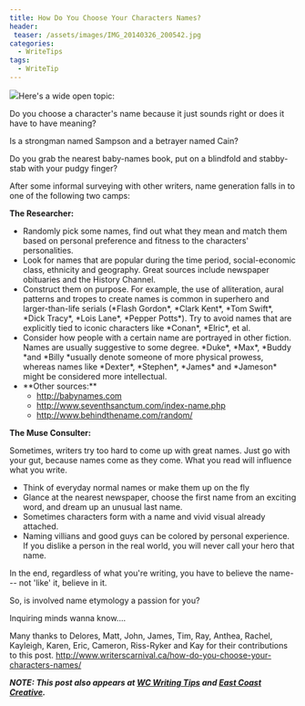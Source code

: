```yaml
---
title: How Do You Choose Your Characters Names?
header:
 teaser: /assets/images/IMG_20140326_200542.jpg
categories:
  - WriteTips
tags:
  - WriteTip
---
```

<img src="https://douglangille.github.io/assets/images/IMG_20140326_200542.jpg">Here's a wide open topic:

Do you choose a character's name because it just sounds right or does it have to have meaning?

Is a strongman named Sampson and a betrayer named Cain?

Do you grab the nearest baby-names book, put on a blindfold and stabby-stab with your pudgy finger?

After some informal surveying with other writers, name generation falls in to one of the following two camps:

**The Researcher:**

<ul>
  <li>Randomly pick some names, find out what they mean and match them based on personal preference and fitness to the characters' personalities.</li>
  <li>Look for names that are popular during the time period, social-economic class, ethnicity and geography. Great sources include newspaper obituaries and the History Channel.</li>
  <li>Construct them on purpose. For example, the use of alliteration, aural patterns and tropes to create names is common in superhero and larger-than-life serials (*Flash Gordon*, *Clark Kent*, *Tom Swift*, *Dick Tracy*, *Lois Lane*, *Pepper Potts*). Try to avoid names that are explicitly tied to iconic characters like *Conan*, *Elric*, et al.</li>
  <li>Consider how people with a certain name are portrayed in other fiction. Names are usually suggestive to some degree. *Duke*, *Max*, *Buddy *and *Billy *usually denote someone of more physical prowess, whereas names like *Dexter*, *Stephen*, *James* and *Jameson* might be considered more intellectual.</li>
  <li>**Other sources:**
    <ul>
      <li><a href="http://babynames.com/">http://babynames.com</a></li>
      <li><a href="http://www.seventhsanctum.com/index-name.php">http://www.seventhsanctum.com/index-name.php</a></li>
      <li><a href="http://www.behindthename.com/random/">http://www.behindthename.com/random/</a></li>
    </ul>
  </li>
</ul>

**The Muse Consulter:**

Sometimes, writers try too hard to come up with great names. Just go with your gut, because names come as they come. What you read will influence what you write.

<ul>
  <li>Think of everyday normal names or make them up on the fly</li>
  <li>Glance at the nearest newspaper, choose the first name from an exciting word, and dream up an unusual last name.</li>
  <li>Sometimes characters form with a name and vivid visual already attached.</li>
  <li>Naming villians and good guys can be colored by personal experience. If you dislike a person in the real world, you will never call your hero that name.</li>
</ul>

In the end, regardless of what you're writing, you have to believe the name--- not 'like' it, believe in it.

So, is involved name etymology a passion for you?

Inquiring minds wanna know....

Many thanks to Delores, Matt, John, James, Tim, Ray, Anthea, Rachel, Kayleigh, Karen, Eric, Cameron, Riss-Ryker and Kay for their contributions to this post. <a href="http://www.writerscarnival.ca/how-do-you-choose-your-characters-names/">http://www.writerscarnival.ca/how-do-you-choose-your-characters-names/</a>

***NOTE: This post also appears at <a href="http://wcwritingtips.tumblr.com/post/80872206059/how-do-you-choose-your-characters-names">WC Writing Tips</a> and <a href="http://e3chalifax.ca/how-do-you-choose-your-characters-names/">East Coast Creative</a>.***